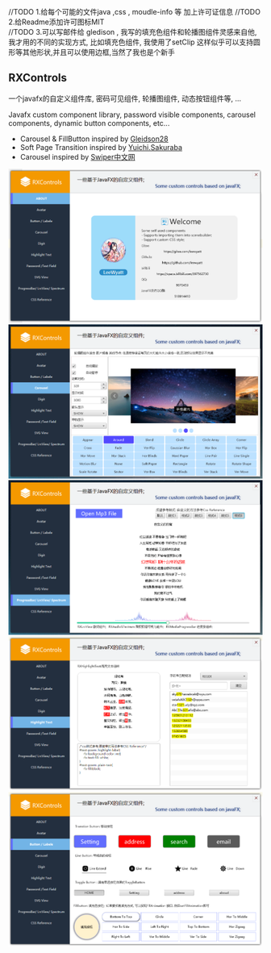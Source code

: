 //TODO 1.给每个可能的文件java ,css , moudle-info 等 加上许可证信息
//TODO 2.给Readme添加许可图标MIT<br>
//TODO 3.可以写邮件给 gledison , 我写的填充色组件和轮播图组件灵感来自他,我才用的不同的实现方式,
比如填充色组件, 我使用了setClip 这样似乎可以支持圆形等其他形状,并且可以使用边框,当然了我也是个新手



## RXControls 

一个javafx的自定义组件库, 密码可见组件, 轮播图组件, 动态按钮组件等, ... <br />

 Javafx custom component library, password visible components, carousel components, dynamic button components, etc...  <br />

- Carousel & FillButton inspired by [Gleidson28](https://github.com/Gleidson28)
- Soft Page Transition inspired by [Yuichi.Sakuraba](https://gist.github.com/skrb/1c62b77ef7ddb3c7adf4)
- Carousel inspired by [Swiper中文网](https://www.swiper.com.cn/)

![](src/test/resources/screenshot/img1.png)
![](src/test/resources/screenshot/img2.png)
![](src/test/resources/screenshot/img3.png)
![](src/test/resources/screenshot/img4.png)
![](src/test/resources/screenshot/img5.png)